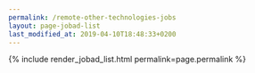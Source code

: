 ```yaml
---
permalink: /remote-other-technologies-jobs
layout: page-jobad-list
last_modified_at: 2019-04-10T18:48:33+0200
---
```

{% include render_jobad_list.html permalink=page.permalink %}
